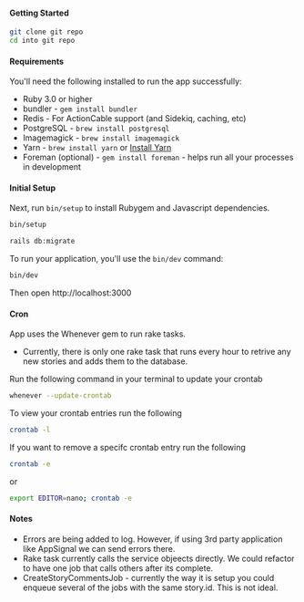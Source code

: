 #### Getting Started

```bash
git clone git repo
cd into git repo
```

#### Requirements

You'll need the following installed to run the app successfully:

* Ruby 3.0 or higher
* bundler - `gem install bundler`
* Redis - For ActionCable support (and Sidekiq, caching, etc)
* PostgreSQL - `brew install postgresql`
* Imagemagick - `brew install imagemagick`
* Yarn - `brew install yarn` or [Install Yarn](https://yarnpkg.com/en/docs/install)
* Foreman (optional) - `gem install foreman` - helps run all your
  processes in development

#### Initial Setup

Next, run `bin/setup` to install Rubygem and Javascript dependencies.

```bash
bin/setup
```

```bash
rails db:migrate
```

To run your application, you'll use the `bin/dev` command:

```bash
bin/dev
```

Then open http://localhost:3000


#### Cron

App uses the Whenever gem to run rake tasks.
 
* Currently, there is only one rake task that runs every hour to retrive any new stories and adds them to the database.


Run the following command in your terminal to update your crontab 

```bash
whenever --update-crontab
```

To view your crontab entries run the following

```bash
crontab -l
```

If you want to remove a specifc crontab entry run the following

```bash
crontab -e
```

or 

```bash
export EDITOR=nano; crontab -e
```

#### Notes

* Errors are being added to log. However, if using 3rd party application like AppSignal we can send errors there.
* Rake task currently calls the service objeects directly.  We could refactor to have one job that calls others after its complete.
* CreateStoryCommentsJob - currently the way it is setup you could enqueue several of the jobs with the same story.id.  This is not ideal.